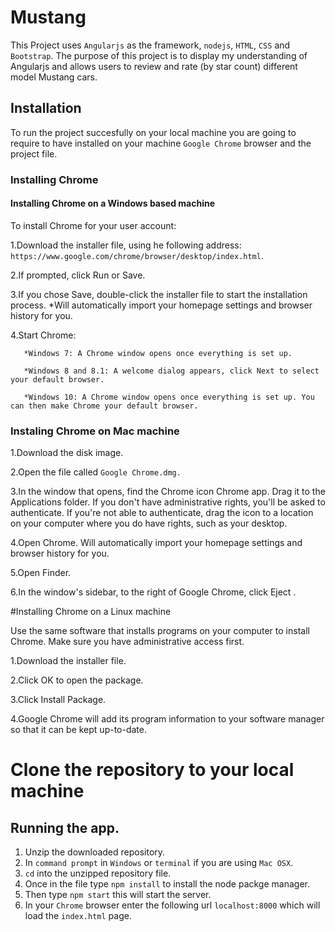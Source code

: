 # Mustang

This Project uses `Angularjs` as the framework, `nodejs`, `HTML`, `CSS` and `Bootstrap`. The purpose of this project is to display my understanding of Angularjs and allows users to review and rate (by star count) different model Mustang cars.

## Installation

To run the project succesfully on your local machine you are going to require to have installed on your machine `Google Chrome` browser and the project file.

### Installing Chrome

#### Installing Chrome on a Windows based machine

To install Chrome for your user account:

1.Download the installer file, using he following address: `https://www.google.com/chrome/browser/desktop/index.html`.

2.If prompted, click Run or Save.

3.If you chose Save, double-click the installer file to start the installation process.
       *Will automatically import your homepage settings and browser history for you.

4.Start Chrome:

       *Windows 7: A Chrome window opens once everything is set up.

       *Windows 8 and 8.1: A welcome dialog appears, click Next to select your default browser.

       *Windows 10: A Chrome window opens once everything is set up. You can then make Chrome your default browser.

### Instaling Chrome on Mac machine

1.Download the disk image.

2.Open the file called `Google Chrome.dmg.`

3.In the window that opens, find the Chrome icon Chrome app. Drag it to the Applications folder. If you don't have              administrative rights, you'll be asked to authenticate. If you're not able to authenticate, drag the icon to a               location on your computer where you do have rights, such as your desktop.

4.Open Chrome. Will automatically import your homepage settings and browser history for you.

5.Open Finder.

6.In the window's sidebar, to the right of Google Chrome, click Eject .

#Installing Chrome on a Linux machine

Use the same software that installs programs on your computer to install Chrome. Make sure you have administrative access first.

1.Download the installer file.

2.Click OK to open the package.

3.Click Install Package.

4.Google Chrome will add its program information to your software manager so that it can be kept up-to-date.

# Clone the repository to your local machine

## Running the app.

1. Unzip the downloaded repository.
2. In `command prompt` in `Windows` or `terminal` if you are using `Mac OSX`.
3. `cd` into the unzipped repository file.
4. Once in the file type `npm install` to install the node packge manager.
5. Then type `npm start` this will start the server.
56. In your `Chrome` browser enter the following url `localhost:8000` which will load the `index.html` page.

